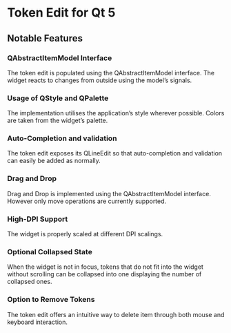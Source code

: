 # Token Edit for Qt 5

## Notable Features

### QAbstractItemModel Interface

The token edit is populated using the QAbstractItemModel interface. The widget reacts to changes from outside using the model’s signals.

### Usage of QStyle and QPalette

The implementation utilises the application’s style wherever possible. Colors are taken from the widget’s palette.

### Auto-Completion and validation

The token edit exposes its QLineEdit so that auto-completion and validation can easily be added as normally.

### Drag and Drop

Drag and Drop is implemented using the QAbstractItemModel interface. However only move operations are currently supported.

### High-DPI Support

The widget is properly scaled at different DPI scalings.

### Optional Collapsed State

When the widget is not in focus, tokens that do not fit into the widget without scrolling can be collapsed into one displaying the number of collapsed ones.

### Option to Remove Tokens

The token edit offers an intuitive way to delete item through both mouse and keyboard interaction.

